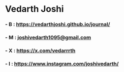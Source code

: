 # Vedarth Joshi

### - B : https://vedarthjoshi.github.io/journal/
### - M : joshivedarth1095@gmail.com  
### - X : https://x.com/vedarrrth  
### - I : https://www.instagram.com/joshivedarth/  
<!--
### 🔭 I’m currently learning Unreal engine, and Android Devlopment
### 🌱 rn Working on a Game Project in godot, visual Novel engine and some tools in java.
### 💬 How to reach me: https://www.instagram.com/joshivedarth/
### 📫 Email: joshivedarth1095@gmail.com 
-->

<!--
**vedarthjoshi/vedarthjoshi** is a ✨ _special_ ✨ repository because its `README.md` (this file) appears on your GitHub profile.

Here are some ideas to get you started:

- 🔭 I’m currently working on ...
- 🌱 I’m currently learning ...
- 👯 I’m looking to collaborate on ...
- 🤔 I’m looking for help with ...
- 💬 Ask me about ...
- 📫 How to reach me: ...
- 😄 Pronouns: ...
- ⚡ Fun fact: ...
-->
